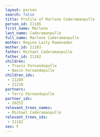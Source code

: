```yaml
---
layout: person
search: false
title: Profile of Marlene Caderamanpulle
person_id: I1185
first_name: Marlene
last_name: Caderamanpulle
full_name: Marlene Caderamanpulle
mother: Regina Laity Ramenaden
mother_id: I1183
father: Michael Caderamanpulle
father_id: I1182
children:
 - Travis Fernandopulle
 - Navin Fernandopulle
children_ids:
 - I1209
 - I1210
partners:
 - Terry Fernandopulle
partner_ids:
 - I0252
relevant_trees_names:
 - Michael Caderamanpulle
relevant_trees_ids:
 - I1182
sex: F
---
```


